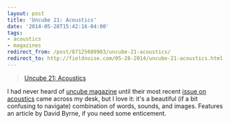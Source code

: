 ```yaml
---
layout: post 
title: 'Uncube 21: Acoustics' 
date: '2014-05-28T15:42:16-04:00' 
tags: 
- acoustics 
- magazines 
redirect_from: /post/87125609903/uncube-21-acoustics/
redirect_to: http://fieldnoise.com/05-28-2014/uncube-21-acoustics.html
--- 
```


> [Uncube 21: Acoustics](http://www.uncubemagazine.com/magazine-21-12784433.html#!/page1)

I had never heard of [uncube magazine](http://www.uncubemagazine.com/index.html) until their most recent [issue on acoustics](http://www.uncubemagazine.com/magazine-21-12784433.html#!/page1) came across my desk, but I love it: it's a beautiful (if a bit confusing to navigate) combination of words, sounds, and images. Features an article by David Byrne, if you need some enticement.
